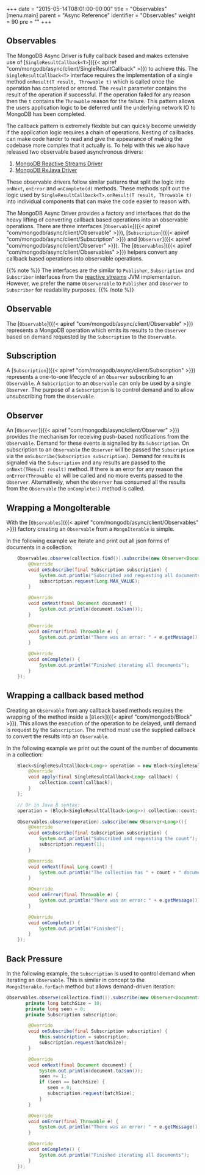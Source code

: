 +++
date = "2015-05-14T08:01:00-00:00"
title = "Observables"
[menu.main]
  parent = "Async Reference"
  identifier = "Observables"
  weight = 90
  pre = "<i class='fa'></i>"
+++

## Observables

The MongoDB Async Driver is fully callback based and makes extensive use of [`SingleResultCallback<T>`]({{< apiref "com/mongodb/async/client/SingleResultCallback" >}}) to achieve this. The `SingleResultCallback<T>` interface requires the implementation of a single method `onResult(T result, Throwable t)` which is called once the operation has completed or errored. The `result` parameter contains the result of the operation if successful. If the operation failed for any reason then the `t` contains the `Throwable` reason for the failure. This pattern allows the users application logic to be deferred until the underlying network IO to MongoDB has been completed. 

The callback pattern is extremely flexible but can quickly become unwieldy if the application logic requires a chain of operations. Nesting of callbacks can make code harder to read and give the appearance of making the codebase more complex that it actually is. To help with this we also have released two observable based asynchronous drivers: 

  1. [MongoDB Reactive Streams Driver](http://mongodb.github.io/mongo-java-driver-reactivestreams/)
  2. [MongoDB RxJava Driver](http://mongodb.github.io/mongo-java-driver-rx/)

These observable drivers follow similar patterns that split the logic into `onNext`, `onError` and `onComplete(d)` methods. These methods split out the logic used by `SingleResultCallback<T>.onResult(T result, Throwable t)` into individual components that can make the code  easier to reason with.

The MongoDB Async Driver provides a factory and interfaces that do the heavy lifting of converting callback based operations into an observable operations.  There are three interfaces [`Observable`]({{< apiref "com/mongodb/async/client/Observable" >}}), [`Subscription`]({{< apiref "com/mongodb/async/client/Subscription" >}}) and [`Observer`]({{< apiref "com/mongodb/async/client/Observer" >}}). The [`Observables`]({{< apiref "com/mongodb/async/client/Observables" >}}) helpers convert any callback based operations into observable operations.

{{% note %}}
The interfaces are the similar to `Publisher`, `Subscription` and `Subscriber` interfaces from the [reactive streams](http://www.reactive-streams.org/) JVM implementation.  However, we prefer the name `Observerable` to `Publisher` and `Observer` to `Subscriber` for readability purposes.
{{% /note %}}

## Observable
The [`Observable`]({{< apiref "com/mongodb/async/client/Observable" >}}) represents a MongoDB operation which emits its results to the `Observer` based on demand requested by the `Subscription` to the `Observable`. 

## Subscription

A [`Subscription`]({{< apiref "com/mongodb/async/client/Subscription" >}}) represents a one-to-one lifecycle of an `Observer` subscribing to an `Observable`.  A `Subscription` to an `Observable` can only be used by a single `Observer`.  The purpose of a `Subscription` is to control demand and to allow unsubscribing from the `Observable`.

## Observer

An [`Observer`]({{< apiref "com/mongodb/async/client/Observer" >}}) provides the mechanism for receiving push-based notifications from the `Observable`.  Demand for these events is signalled by its `Subscription`. On subscription to an `Observable` the `Observer` will be passed the `Subscription` via the `onSubscribe(Subscription subscription)`.
Demand for results is signaled via the `Subscription` and any results are passed to the `onNext(TResult result)` method.  If there is an error for any reason the `onError(Throwable e)` will be called and no more events passed to the `Observer`. Alternatively, when the `Observer` has consumed all the results from the `Observable` the `onComplete()` method is called.

## Wrapping a MongoIterable

With the [`Observables`]({{< apiref "com/mongodb/async/client/Observables" >}}) factory creating an `Observable` from a `MongoIterable` is simple.

In the following example we iterate and print out all json forms of documents in a collection:

```java
    Observables.observe(collection.find()).subscribe(new Observer<Document>(){
        @Override
        void onSubscribe(final Subscription subscription) {
            System.out.println("Subscribed and requesting all documents");
            subscription.request(Long.MAX_VALUE);
        }

        @Override
        void onNext(final Document document) {
            System.out.println(document.toJson());
        }

        @Override
        void onError(final Throwable e) {
            System.out.println("There was an error: " + e.getMessage());
        }

        @Override
        void onComplete() {
            System.out.println("Finished iterating all documents");
        }
    });
```

## Wrapping a callback based method

Creating an `Observable` from any callback based methods requires the wrapping of the method inside a [`Block`]({{< apiref "com/mongodb/Block" >}}). This allows the execution of the operation to be delayed, until demand is request by the `Subscription`.  The method *must* use the supplied callback to convert the results into an `Observable`. 

In the following example we print out the count of the number of documents in a collection:


```java
    Block<SingleResultCallback<Long>> operation = new Block<SingleResultCallback<Long>>() {
        @Override
        void apply(final SingleResultCallback<Long> callback) {
            collection.count(callback);
        }
    };

    // Or in Java 8 syntax:
    operation = (Block<SingleResultCallback<Long>>) collection::count;

    Observables.observe(operation).subscribe(new Observer<Long>(){
        @Override
        void onSubscribe(final Subscription subscription) {
            System.out.println("Subscribed and requesting the count");
            subscription.request(1);
        }

        @Override
        void onNext(final Long count) {
            System.out.println("The collection has " + count + " documents");
        }

        @Override
        void onError(final Throwable e) {
            System.out.println("There was an error: " + e.getMessage());
        }

        @Override
        void onComplete() {
            System.out.println("Finished");
        }
    });
```

## Back Pressure

In the following example, the `Subscription` is used to control demand when iterating an `Observable`. This is similar in concept to the `MongoIterable.forEach` method but allows demand-driven iteration:

 ```java
 Observables.observe(collection.find()).subscribe(new Observer<Document>(){
        private long batchSize = 10;
        private long seen = 0;
        private Subscription subscription;

         @Override
         void onSubscribe(final Subscription subscription) {
             this.subscription = subscription;
             subscription.request(batchSize);
         }

         @Override
         void onNext(final Document document) {
             System.out.println(document.toJson());
             seen += 1;
             if (seen == batchSize) {
                seen = 0;
                subscription.request(batchSize);
             }
         }

         @Override
         void onError(final Throwable e) {
             System.out.println("There was an error: " + e.getMessage());
         }

         @Override
         void onComplete() {
             System.out.println("Finished iterating all documents");
         }
     });
 ```
